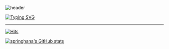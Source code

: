 ![header](https://capsule-render.vercel.app/api?type=waving&color=auto&text=&animation=twinkling&height=80&width=100)

[![Typing SVG](https://readme-typing-svg.demolab.com?font=Alkatra&weight=500&size=45&duration=3500&pause=3&color=FFC0CB&center=true&Center=false&multiline=true&repeat=true&width=1000&height=100&lines=springhana's+GitHub!👋)](https://git.io/typing-svg)

- - -

[![Hits](https://hits.seeyoufarm.com/api/count/incr/badge.svg?url=https%3A%2F%2Fgithub.com%2Fspringhana%2Fspringhana&count_bg=%23555555&title_bg=%23555555&icon=github.svg&icon_color=%23E7E7E7&title=GITHUB&edge_flat=false)](https://hits.seeyoufarm.com)

[![springhana's GitHub stats](https://github-readme-stats.vercel.app/api?username=springhan&show_icons=true&theme=tokyonight)](https://github.com/springhana/github-readme-stats)

